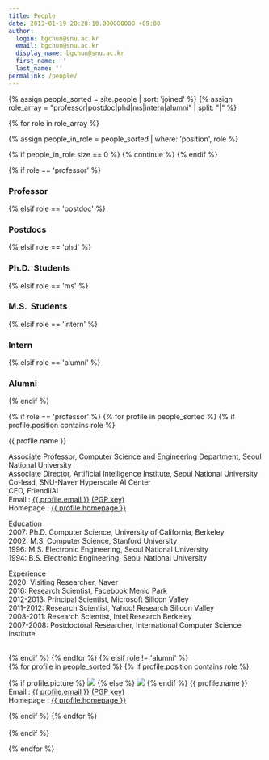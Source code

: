 ```yaml
---
title: People
date: 2013-01-19 20:28:10.000000000 +09:00
author:
  login: bgchun@snu.ac.kr
  email: bgchun@snu.ac.kr
  display_name: bgchun@snu.ac.kr
  first_name: ''
  last_name: ''
permalink: /people/
---
```


{% assign people_sorted = site.people | sort: 'joined' %}
{% assign role_array = "professor|postdoc|phd|ms|intern|alumni" | split: "|" %}

{% for role in role_array %}

{% assign people_in_role = people_sorted | where: 'position', role %}

<!-- Skip section if there's nobody -->
{% if people_in_role.size == 0 %}
  {% continue %}
{% endif %}

<div class="pos_header">

{% if role == 'professor' %}
<h3>Professor</h3>
 {% elsif role == 'postdoc' %}
<h3>Postdocs</h3>
 {% elsif role == 'phd' %}
<h3>Ph.D.  Students</h3>
 {% elsif role == 'ms' %}
<h3>M.S.  Students</h3>
 {% elsif role == 'intern' %}
<h3>Intern</h3>
 {% elsif role == 'alumni' %}
<h3>Alumni</h3>
{% endif %}
</div>

{% if role == 'professor' %}
{% for profile in people_sorted %}
{% if profile.position contains role %}
<div class="one_fourth">
    <img src="{{ profile.picture }}" alt="">
</div>
<div class="three_fourth last">
    <div class="person-desc">
        <div class="person-author person-author-dark clearfix">
            <div class="person-author-wrapper">
                <span class="person-name">{{ profile.name }}</span>
                <span class="person-title"></span>
            </div>
            <div class="clear"></div>
        </div>
        <div class="person-content">
            <p>
            Associate Professor, Computer Science and Engineering Department, Seoul National University<br>
            Associate Director, Artificial Intelligence Institute, Seoul National University<br>
            Co-lead, SNU-Naver Hyperscale AI Center<br>
            CEO, FriendliAI<br>
            Email : <a href="mailto:{{ profile.email }}">{{ profile.email }}</a> <a href="{{ profile.pgpkey }}" target="_blank" rel="noopener noreferrer">(PGP key)</a><br>
            Homepage : <a href="{{ profile.homepage }}" target="_blank" rel="noopener noreferrer">{{ profile.homepage }}</a>
            </p>
            <p>Education<br>
            2007: Ph.D. Computer Science, University of California, Berkeley<br>
            2002: M.S. Computer Science, Stanford University<br>
            1996: M.S. Electronic Engineering, Seoul National University<br>
            1994: B.S. Electronic Engineering, Seoul National University</p>
            <p>Experience<br>
            2020: Visiting Researcher, Naver<br>
            2016: Research Scientist, Facebook Menlo Park<br>
            2012-2013: Principal Scientist, Microsoft Silicon Valley<br>
            2011-2012: Research Scientist, Yahoo! Research Silicon Valley<br>
            2008-2011: Research Scientist, Intel Research Berkeley<br>
            2007-2008: Postdoctoral Researcher, International Computer Science Institute<br>
            </p>
        </div>
    </div>
</div>
<br>
{% endif %}
{% endfor %}
{% elsif role != 'alumni' %}
<div class="content list people">
  {% for profile in people_sorted %}
    {% if profile.position contains role %}
      <div class="list-item-people">
        <p class="list-post-title">
          {% if profile.picture %}
            <img class="profile-thumbnail" src="{{profile.picture}}">
          {% else %}
            <img class="profile-thumbnail" src="http://evansheline.com/wp-content/uploads/2011/02/facebook-Storm-Trooper.jpg">
          {% endif %}
          {{ profile.name }}
          Email :&nbsp;<a href="mailto:{{ profile.email }}">{{ profile.email }}</a>&nbsp;<a href="{{ profile.pgpkey }}" target="_blank" rel="noopener noreferrer">(PGP key)</a><br>
          Homepage :&nbsp;<a href="{{ profile.homepage }}" target="_blank" rel="noopener noreferrer">{{ profile.homepage }}</a>
        </p>
      </div>
    {% endif %}
  {% endfor %}
</div>
<br>
{% endif %}


{% endfor %}
